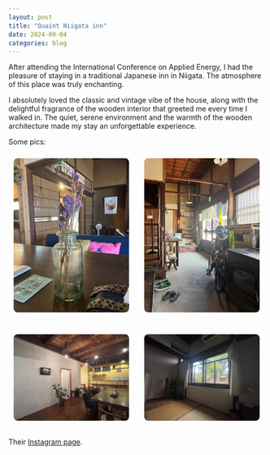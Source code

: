 ```yaml
---
layout: post
title: "Quaint Niigata inn"
date: 2024-09-04
categories: blog
---
```


After attending the International Conference on Applied Energy, I had the pleasure of staying in a traditional Japanese inn in Niigata. The atmosphere of this place was truly enchanting.

I absolutely loved the classic and vintage vibe of the house, along with the delightful fragrance of the wooden interior that greeted me every time I walked in. The quiet, serene environment and the warmth of the wooden architecture made my stay an unforgettable experience.

Some pics:

<!-- 第一排图片并列显示 -->
<div class="image-row">
  <div class="image-column">
    <img src="/blog_images/240904_1.jpg" alt="1" />
  </div>
  <div class="image-column">
    <img src="/blog_images/240904_2.jpg" alt="2" />
  </div>
</div>

<!-- 第二排图片并列显示 -->
<div class="image-row">
  <div class="image-column">
    <img src="/blog_images/240904_3.jpg" alt="3" />
  </div>
  <div class="image-column">
    <img src="/blog_images/240904_4.jpg" alt="4" />
  </div>
</div>

Their [Instagram page](https://www.instagram.com/nuttari_nari/).

<style>
  .image-row {
    display: flex;
    justify-content: space-between;
    margin-bottom: 20px; /* 增加图片之间的间距 */
  }

  .image-column {
    flex: 1;
    padding: 10px;
    max-width: 45%; /* 限制每张图片占据45%的宽度，缩小图片 */
  }

  .image-column img {
    width: 100%; /* 图片占满列宽 */
    height: auto; /* 保持图片的原始宽高比 */
    border-radius: 8px; /* 圆角效果 */
  }
</style>
